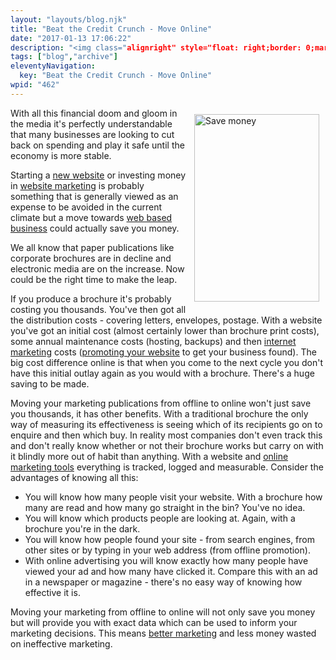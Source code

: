 ```yaml
---
layout: "layouts/blog.njk"
title: "Beat the Credit Crunch - Move Online"
date: "2017-01-13 17:06:22"
description: "<img class="alignright" style="float: right;border: 0;margin: 10px" src="http://www"
tags: ["blog","archive"]
eleventyNavigation:
  key: "Beat the Credit Crunch - Move Online"
wpid: "462"
---
```

<img class="alignright" style="float: right;border: 0;margin: 10px" src="http://www.chris-smith-web.com/wp/wp-content/uploads/2008/10/piggybank.jpg" alt="Save money" width="200" height="300" />With all this financial doom and gloom in the media it's perfectly understandable that many businesses are looking to cut back on spending and play it safe until the economy is more stable.

Starting a <a href="http://www.chris-smith-web.com/wp" target="_self">new website</a> or investing money in <a href="http://www.chris-smith-web.com/wp/?page_id=11" target="_self">website marketing</a> is probably something that is generally viewed as an expense to be avoided in the current climate but a move towards <a href="http://www.chris-smith-web.com/wp/?cat=47" target="_self">web based business</a> could actually save you money.

We all know that paper publications like corporate brochures are in decline and electronic media are on the increase. Now could be the right time to make the leap.

If you produce a brochure it's probably costing you thousands. You've then got all the distribution costs - covering letters, envelopes, postage. With a website you've got an initial cost (almost certainly lower than brochure print costs), some annual maintenance costs (hosting, backups) and then <a href="http://www.chris-smith-web.com/wp/?page_id=11" target="_self">internet marketing</a> costs (<a href="http://www.chris-smith-web.com/wp/?page_id=11" target="_self">promoting your website</a> to get your business found). The big cost difference online is that when you come to the next cycle you don't have this initial outlay again as you would with a brochure. There's a huge saving to be made.

Moving your marketing publications from offline to online won't just save you thousands, it has other benefits. With a traditional brochure the only way of measuring its effectiveness is seeing which of its recipients go on to enquire and then which buy. In reality most companies don't even track this and don't really know whether or not their brochure works but carry on with it blindly more out of habit than anything. With a website and <a href="http://www.chris-smith-web.com/wp/?page_id=11" target="_self">online marketing tools</a> everything is tracked, logged and measurable. Consider the advantages of knowing all this:
<ul>
	<li>You will know how many people visit your website. With a brochure how many are read and how many go straight in the bin? You've no idea.</li>
	<li>You will know which products people are looking at. Again, with a brochure you're in the dark.</li>
	<li>You will know how people found your site - from search engines, from other sites or by typing in your web address (from offline promotion).</li>
	<li>With online advertising you will know exactly how many people have viewed your ad and how many have clicked it. Compare this with an ad in a newspaper or magazine - there's no easy way of knowing how effective it is.</li>
</ul>
Moving your marketing from offline to online will not only save you money but will provide you with exact data which can be used to inform your marketing decisions. This means <a href="http://www.chris-smith-web.com/wp/?page_id=11" target="_self">better marketing</a> and less money wasted on ineffective marketing.